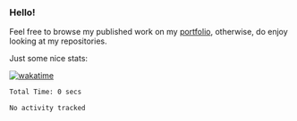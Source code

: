 ### Hello!

Feel free to browse my published work on my [portfolio](https://bumbleboss.xyz), otherwise, do enjoy looking at my repositories.

Just some nice stats:

[![wakatime](https://wakatime.com/badge/user/2283f3de-8c8e-4413-9ae1-8102f589dd6e.svg)](https://wakatime.com/@2283f3de-8c8e-4413-9ae1-8102f589dd6e)

<!--START_SECTION:waka-->

```txt
Total Time: 0 secs

No activity tracked
```

<!--END_SECTION:waka-->
